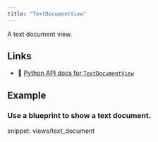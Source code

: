 ```yaml
---
title: "TextDocumentView"
---
```


A text document view.


## Links
 * 🐍 [Python API docs for `TextDocumentView`](https://ref.rerun.io/docs/python/stable/common/blueprint_views#rerun.blueprint.views.TextDocumentView)

## Example

### Use a blueprint to show a text document.

snippet: views/text_document

